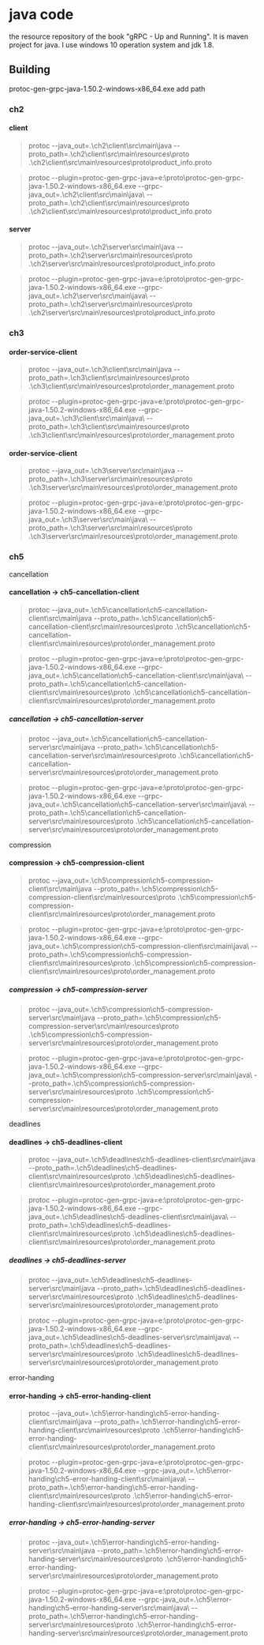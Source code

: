 
# java code 

the resource repository of the book "gRPC - Up and Running". 
It is maven project for java.
I use windows 10 operation system and jdk 1.8.



## Building


protoc-gen-grpc-java-1.50.2-windows-x86_64.exe
add path 

### ch2
#### client
> protoc --java_out=.\ch2\client\src\main\java --proto_path=.\ch2\client\src\main\resources\proto .\ch2\client\src\main\resources\proto\product_info.proto

> protoc --plugin=protoc-gen-grpc-java=e:\proto\protoc-gen-grpc-java-1.50.2-windows-x86_64.exe --grpc-java_out=.\ch2\client\src\main\java\ --proto_path=.\ch2\client\src\main\resources\proto .\ch2\client\src\main\resources\proto\product_info.proto


#### server
> protoc --java_out=.\ch2\server\src\main\java --proto_path=.\ch2\server\src\main\resources\proto .\ch2\server\src\main\resources\proto\product_info.proto

> protoc --plugin=protoc-gen-grpc-java=e:\proto\protoc-gen-grpc-java-1.50.2-windows-x86_64.exe --grpc-java_out=.\ch2\server\src\main\java\ --proto_path=.\ch2\server\src\main\resources\proto .\ch2\server\src\main\resources\proto\product_info.proto



### ch3
#### order-service-client
> protoc --java_out=.\ch3\client\src\main\java --proto_path=.\ch3\client\src\main\resources\proto .\ch3\client\src\main\resources\proto\order_management.proto

> protoc --plugin=protoc-gen-grpc-java=e:\proto\protoc-gen-grpc-java-1.50.2-windows-x86_64.exe --grpc-java_out=.\ch3\client\src\main\java\ --proto_path=.\ch3\client\src\main\resources\proto .\ch3\client\src\main\resources\proto\order_management.proto

#### order-service-client
> protoc --java_out=.\ch3\server\src\main\java --proto_path=.\ch3\server\src\main\resources\proto .\ch3\server\src\main\resources\proto\order_management.proto

> protoc --plugin=protoc-gen-grpc-java=e:\proto\protoc-gen-grpc-java-1.50.2-windows-x86_64.exe --grpc-java_out=.\ch3\server\src\main\java\ --proto_path=.\ch3\server\src\main\resources\proto .\ch3\server\src\main\resources\proto\order_management.proto


### ch5

cancellation
#### cancellation -> ch5-cancellation-client
> protoc --java_out=.\ch5\cancellation\ch5-cancellation-client\src\main\java --proto_path=.\ch5\cancellation\ch5-cancellation-client\src\main\resources\proto .\ch5\cancellation\ch5-cancellation-client\src\main\resources\proto\order_management.proto

> protoc --plugin=protoc-gen-grpc-java=e:\proto\protoc-gen-grpc-java-1.50.2-windows-x86_64.exe --grpc-java_out=.\ch5\cancellation\ch5-cancellation-client\src\main\java\ --proto_path=.\ch5\cancellation\ch5-cancellation-client\src\main\resources\proto .\ch5\cancellation\ch5-cancellation-client\src\main\resources\proto\order_management.proto

##### cancellation -> ch5-cancellation-server
> protoc --java_out=.\ch5\cancellation\ch5-cancellation-server\src\main\java --proto_path=.\ch5\cancellation\ch5-cancellation-server\src\main\resources\proto .\ch5\cancellation\ch5-cancellation-server\src\main\resources\proto\order_management.proto

> protoc --plugin=protoc-gen-grpc-java=e:\proto\protoc-gen-grpc-java-1.50.2-windows-x86_64.exe --grpc-java_out=.\ch5\cancellation\ch5-cancellation-server\src\main\java\ --proto_path=.\ch5\cancellation\ch5-cancellation-server\src\main\resources\proto .\ch5\cancellation\ch5-cancellation-server\src\main\resources\proto\order_management.proto


compression
#### compression -> ch5-compression-client
> protoc --java_out=.\ch5\compression\ch5-compression-client\src\main\java --proto_path=.\ch5\compression\ch5-compression-client\src\main\resources\proto .\ch5\compression\ch5-compression-client\src\main\resources\proto\order_management.proto

> protoc --plugin=protoc-gen-grpc-java=e:\proto\protoc-gen-grpc-java-1.50.2-windows-x86_64.exe --grpc-java_out=.\ch5\compression\ch5-compression-client\src\main\java\ --proto_path=.\ch5\compression\ch5-compression-client\src\main\resources\proto .\ch5\compression\ch5-compression-client\src\main\resources\proto\order_management.proto

##### compression -> ch5-compression-server
> protoc --java_out=.\ch5\compression\ch5-compression-server\src\main\java --proto_path=.\ch5\compression\ch5-compression-server\src\main\resources\proto .\ch5\compression\ch5-compression-server\src\main\resources\proto\order_management.proto

> protoc --plugin=protoc-gen-grpc-java=e:\proto\protoc-gen-grpc-java-1.50.2-windows-x86_64.exe --grpc-java_out=.\ch5\compression\ch5-compression-server\src\main\java\ --proto_path=.\ch5\compression\ch5-compression-server\src\main\resources\proto .\ch5\compression\ch5-compression-server\src\main\resources\proto\order_management.proto


deadlines
#### deadlines -> ch5-deadlines-client
> protoc --java_out=.\ch5\deadlines\ch5-deadlines-client\src\main\java --proto_path=.\ch5\deadlines\ch5-deadlines-client\src\main\resources\proto .\ch5\deadlines\ch5-deadlines-client\src\main\resources\proto\order_management.proto

> protoc --plugin=protoc-gen-grpc-java=e:\proto\protoc-gen-grpc-java-1.50.2-windows-x86_64.exe --grpc-java_out=.\ch5\deadlines\ch5-deadlines-client\src\main\java\ --proto_path=.\ch5\deadlines\ch5-deadlines-client\src\main\resources\proto .\ch5\deadlines\ch5-deadlines-client\src\main\resources\proto\order_management.proto

##### deadlines -> ch5-deadlines-server
> protoc --java_out=.\ch5\deadlines\ch5-deadlines-server\src\main\java --proto_path=.\ch5\deadlines\ch5-deadlines-server\src\main\resources\proto .\ch5\deadlines\ch5-deadlines-server\src\main\resources\proto\order_management.proto

> protoc --plugin=protoc-gen-grpc-java=e:\proto\protoc-gen-grpc-java-1.50.2-windows-x86_64.exe --grpc-java_out=.\ch5\deadlines\ch5-deadlines-server\src\main\java\ --proto_path=.\ch5\deadlines\ch5-deadlines-server\src\main\resources\proto .\ch5\deadlines\ch5-deadlines-server\src\main\resources\proto\order_management.proto



error-handing
#### error-handing -> ch5-error-handing-client
> protoc --java_out=.\ch5\error-handing\ch5-error-handing-client\src\main\java --proto_path=.\ch5\error-handing\ch5-error-handing-client\src\main\resources\proto .\ch5\error-handing\ch5-error-handing-client\src\main\resources\proto\order_management.proto

> protoc --plugin=protoc-gen-grpc-java=e:\proto\protoc-gen-grpc-java-1.50.2-windows-x86_64.exe --grpc-java_out=.\ch5\error-handing\ch5-error-handing-client\src\main\java\ --proto_path=.\ch5\error-handing\ch5-error-handing-client\src\main\resources\proto .\ch5\error-handing\ch5-error-handing-client\src\main\resources\proto\order_management.proto

##### error-handing -> ch5-error-handing-server
> protoc --java_out=.\ch5\error-handing\ch5-error-handing-server\src\main\java --proto_path=.\ch5\error-handing\ch5-error-handing-server\src\main\resources\proto .\ch5\error-handing\ch5-error-handing-server\src\main\resources\proto\order_management.proto

> protoc --plugin=protoc-gen-grpc-java=e:\proto\protoc-gen-grpc-java-1.50.2-windows-x86_64.exe --grpc-java_out=.\ch5\error-handing\ch5-error-handing-server\src\main\java\ --proto_path=.\ch5\error-handing\ch5-error-handing-server\src\main\resources\proto .\ch5\error-handing\ch5-error-handing-server\src\main\resources\proto\order_management.proto

